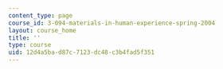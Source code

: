 ```yaml
---
content_type: page
course_id: 3-094-materials-in-human-experience-spring-2004
layout: course_home
title: ''
type: course
uid: 12d4a5ba-d87c-7123-dc48-c3b4fad5f351
---
```

